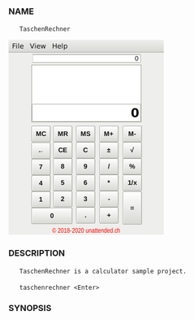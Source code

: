 ### NAME

       TaschenRechner

![Main Page](/res/main-window.png)


### DESCRIPTION

       TaschenRechner is a calculator sample project.

       taschenrechner <Enter>

### SYNOPSIS
